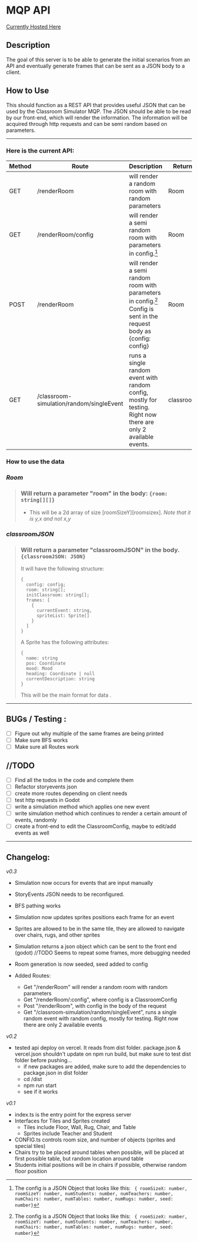 # MQP API

[Currently Hosted Here](https://mqp-express.vercel.app/)

## Description

The goal of this server is to be able to generate the initial scenarios from an API and eventually generate frames that can be sent as a JSON body to a client.

## How to Use

This should function as a REST API that provides useful JSON that can be used by the Classroom Simulator MQP. The JSON should be able to be read by our front-end, which will render the information. The information will be acquired through http requests and can be semi random based on parameters.

---

### Here is the current API:

| Method | Route                                    | Description                                                                                                          | Return Type   |
| ------ | ---------------------------------------- | -------------------------------------------------------------------------------------------------------------------- | ------------- |
| GET    | /renderRoom                              | will render a random room with random parameters                                                                     | Room          |
| GET    | /renderRoom/config                       | will render a semi random room with parameters in config.[^1]                                                        | Room          |
| POST   | /renderRoom                              | will render a semi random room with parameters in config.[^1] Config is sent in the request body as {config: config} | Room          |
| GET    | /classroom-simulation/random/singleEvent | runs a single random event with random config, mostly for testing. Right now there are only 2 available events.      | classroomJSON |

[^1]:
    The config is a JSON Object that looks like this: `
    {
    roomSizeX: number,
    roomSizeY: number,
    numStudents: number,
    numTeachers: number,
    numChairs: number,
    numTables: number,
    numRugs: number,
    seed: number}`

### How to use the data

### _Room_

> ### Will return a parameter "room" in the body: `{room: string[][]}`
>
> - This will be a 2d array of size [roomSizeY][roomsizex]. _Note that it is y,x and not x,y_

### _classroomJSON_

> ### Will return a parameter "classroomJSON" in the body. `{classroomJSON: JSON}`
>
> It will have the following structure:
>
> ```
> {
>   config: config;
>   room: string[];
>   initClassroom: string[];
>   frames: [
>     {
>       currentEvent: string,
>       spriteList: Sprite[]
>     }
>   ]
> }
> ```
>
> A Sprite has the following attributes:
>
> ```
> {
>   name: string
>   pos: Coordinate
>   mood: Mood
>   heading: Coordinate | null
>   currentDescription: string
> }
> ```
>
> This will be the main format for data
> .

---

## BUGs / Testing :

- [ ] Figure out why multiple of the same frames are being printed
- [ ] Make sure BFS works
- [ ] Make sure all Routes work

## //TODO

- [ ] Find all the todos in the code and complete them
- [ ] Refactor storyevents json
- [ ] create more routes depending on client needs
- [ ] test http requests in Godot
- [ ] write a simulation method which applies one new event
- [ ] write simulation method which continues to render a certain amount of events, randomly
- [ ] create a front-end to edit the ClassroomConfig, maybe to edit/add events as well

---

## Changelog:

_v0.3_

- Simulation now occurs for events that are input manually
- StoryEvents JSON needs to be reconfigured.
- BFS pathing works
- Simulation now updates sprites positions each frame for an event
- Sprites are allowed to be in the same tile, they are allowed to navigate over chairs, rugs, and other sprites
- Simulation returns a json object which can be sent to the front end (godot)
  //TODO Seems to repeat some frames, more debugging needed
- Room generation is now seeded, seed added to config
- Added Routes:

  - Get "/renderRoom" will render a random room with random parameters
  - Get "/renderRoom/:config", where config is a ClassroomConfig
  - Post "/renderRoom", with config in the body of the request
  - Get "/classroom-simulation/random/singleEvent", runs a single random event with random config, mostly for testing. Right now there are only 2 available events

_v0.2_

- tested api deploy on vercel. It reads from dist folder. package.json & vercel.json shouldn't update on npm run build, but make sure to test dist folder before pushing...
  - if new packages are added, make sure to add the dependencies to package.json in dist folder
  - cd /dist
  - npm run start
  - see if it works

_v0.1_

- index.ts is the entry point for the express server
- Interfaces for Tiles and Sprites created
  - Tiles include Floor, Wall, Rug, Chair, and Table
  - Sprites include Teacher and Student
- CONFIG.ts controls room size, and number of objects (sprites and special tiles)
- Chairs try to be placed around tables when possible, will be placed at first possible table, but random location around table
- Students initial positions will be in chairs if possible, otherwise random floor position
